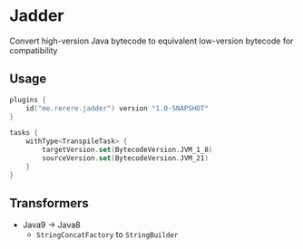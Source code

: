 # Jadder
Convert high-version Java bytecode to equivalent low-version bytecode for compatibility

## Usage
```kotlin
plugins {
    id("me.rerere.jadder") version "1.0-SNAPSHOT"
}

tasks {
    withType<TranspileTask> {
        targetVersion.set(BytecodeVersion.JVM_1_8)
        sourceVersion.set(BytecodeVersion.JVM_21)
    }
}
```

## Transformers

- Java9 -> Java8
    - `StringConcatFactory` to `StringBuilder`